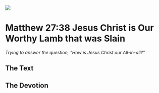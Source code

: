 <img class="intro-right" src="/images/art-matthew.jpg">

# Matthew 27:38 Jesus Christ is Our Worthy Lamb that was Slain

*Trying to answer the question, "How is Jesus Christ our All-in-all?"*

## The Text

## The Devotion
